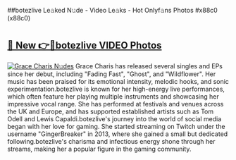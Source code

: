 ##botezlive Le𝚊ked N𝚞de - Video Le𝚊ks - Hot Onlyf𝚊ns Photos #x88c0 (x88c0)

# <h2><a href="https://mediaupload.pro?title=botezlive&ref=9FEB">🔗 New 👉🔴botezlive VIDEO Photos</a></h2>

[![Grace Charis N𝚞des](https://i.imgur.com/rIISA9y.gif)](https://mediaupload.pro?title=botezlive&ref=9FEB)
Grace Charis has released several singles and EPs since her debut, including "Fading Fast", "Ghost", and "Wildflower". Her music has been praised for its emotional intensity, melodic hooks, and sonic experimentation.botezlive is known for her high-energy live performances, which often feature her playing multiple instruments and showcasing her impressive vocal range. She has performed at festivals and venues across the UK and Europe, and has supported established artists such as Tom Odell and Lewis Capaldi.botezlive's journey into the world of social media began with her love for gaming. She started streaming on Twitch under the username "GingerBreaker" in 2013, where she gained a small but dedicated following.botezlive's charisma and infectious energy shone through her streams, making her a popular figure in the gaming community.